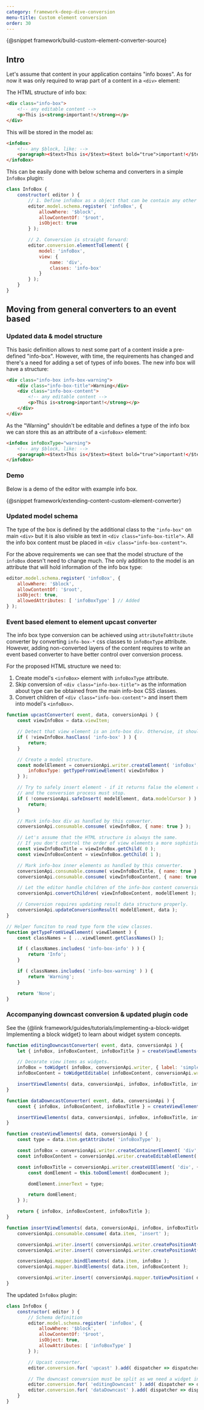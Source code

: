 ```yaml
---
category: framework-deep-dive-conversion
menu-title: Custom element conversion
order: 30
---
```


{@snippet framework/build-custom-element-converter-source}

## Intro

Let's assume that content in your application contains "info boxes". As for now it was only required to wrap part of a content in a `<div>` element:

<!-- Optional: Image of a simple info box -->

The HTML structure of info box:

```html
<div class="info-box">
	<!-- any editable content -->
	<p>This is<strong>important!</strong></p>
</div>
```

This will be stored in the model as:

```html
<infoBox>
	<!-- any $block, like: -->
	<paragraph><$text>This is</$text><$text bold="true">important!</$text></paragraph>
</infoBox>
```

This can be easily done with below schema and converters in a simple `InfoBox` plugin:

```js
class InfoBox {
	constructor( editor ) {
		// 1. Define infoBox as a object that can be contain any other content.
		editor.model.schema.register( 'infoBox', {
			allowWhere: '$block',
			allowContentOf: '$root',
			isObject: true
		} );

		// 2. Conversion is straight forward:
		editor.conversion.elementToElement( {
			model: 'infoBox',
			view: {
				name: 'div',
				classes: 'info-box'
			}
		} );
	}
}
```

## Moving from general converters to an event based

### Updated data & model structure

This basic definition allows to nest some part of a content inside a pre-defined "info-box". However, with time, the requirements has changed and there's a need for adding a set of types of info boxes. The new info box will have a structure:

```html
<div class="info-box info-box-warning">
	<div class="info-box-title">Warning</div>
	<div class="info-box-content">
		<!-- any editable content -->
		<p>This is<strong>important!</strong></p>
	</div>
</div>
```

As the "Warning" shouldn't be editable and defines a type of the info box we can store this as an attribute of a `<infoBox>` element:

```html
<infoBox infoBoxType="warning">
	<!-- any $block, like: -->
	<paragraph><$text>This is</$text><$text bold="true">important!</$text></paragraph>
</infoBox>
```

### Demo

Below is a demo of the editor with example info box.

{@snippet framework/extending-content-custom-element-converter}

### Updated model schema

The type of the box is defined by the additional class to the `"info-box"` on main `<div>` but it is also visible as text in `<div class="info-box-title">`. All the info box content must be placed in `<div class="info-box-content">`.

For the above requirements we can see that the model structure of the `infoBox` doesn't need to change much. The only addition to the model is an attribute that will hold information of the info box type:

```js
editor.model.schema.register( 'infoBox', {
	allowWhere: '$block',
	allowContentOf: '$root',
	isObject: true,
	allowedAttributes: [ 'infoBoxType' ] // Added
} );
```

### Event based element to element upcast converter

The info box type conversion can be achieved using `attributeToAttribute` converter by converting `info-box-*` css classes to `infoBoxType` attribute. However, adding non-converted layers of the content requires to write an event based converter to have better control over conversion process.

For the proposed HTML structure we need to:

1. Create model's `<infoBox>` element with `infoBoxType` attribute.
1. Skip conversion of `<div class="info-box-title">` as the information about type can be obtained from the main info-box CSS classes.
1. Convert children of `<div class="info-box-content">` and insert them into model's `<infoBox>`.

```js
function upcastConverter( event, data, conversionApi ) {
	const viewInfoBox = data.viewItem;

	// Detect that view element is an info-box div. Otherwise, it should be handled by another converter.
	if ( !viewInfoBox.hasClass( 'info-box' ) ) {
		return;
	}

	// Create a model structure.
	const modelElement = conversionApi.writer.createElement( 'infoBox', {
		infoBoxType: getTypeFromViewElement( viewInfoBox )
	} );

	// Try to safely insert element - if it returns false the element can't be safely inserted into the content,
	// and the conversion process must stop.
	if ( !conversionApi.safeInsert( modelElement, data.modelCursor ) ) {
		return;
	}

	// Mark info-box div as handled by this converter.
	conversionApi.consumable.consume( viewInfoBox, { name: true } );

	// Let's assume that the HTML structure is always the same.
	// If you don't control the order of view elements a more sophisticated search might be needed.
	const viewInfoBoxTitle = viewInfoBox.getChild( 0 );
	const viewInfoBoxContent = viewInfoBox.getChild( 1 );

	// Mark info-box inner elements as handled by this converter.
	conversionApi.consumable.consume( viewInfoBoxTitle, { name: true } );
	conversionApi.consumable.consume( viewInfoBoxContent, { name: true } );

	// Let the editor handle children of the info-box content conversion.
	conversionApi.convertChildren( viewInfoBoxContent, modelElement );

	// Conversion requires updating result data structure properly.
	conversionApi.updateConversionResult( modelElement, data );
}

// Helper funciton to read type form the view classes.
function getTypeFromViewElement( viewElement ) {
	const classNames = [ ...viewElement.getClassNames() ];

	if ( classNames.includes( 'info-box-info' ) ) {
		return 'Info';
	}

	if ( classNames.includes( 'info-box-warning' ) ) {
		return 'Warning';
	}

	return 'None';
}
```

### Accompanying downcast conversion & updated plugin code

<info-box>
	See the {@link framework/guides/tutorials/implementing-a-block-widget Implementing a block widget} to learn about widget system concepts.
</info-box>

```js
function editingDowncastConverter( event, data, conversionApi ) {
	let { infoBox, infoBoxContent, infoBoxTitle } = createViewElements( data, conversionApi );

	// Decorate view items as widgets.
	infoBox = toWidget( infoBox, conversionApi.writer, { label: 'simple box widget' } );
	infoBoxContent = toWidgetEditable( infoBoxContent, conversionApi.writer );

	insertViewElements( data, conversionApi, infoBox, infoBoxTitle, infoBoxContent );
}

function dataDowncastConverter( event, data, conversionApi ) {
	const { infoBox, infoBoxContent, infoBoxTitle } = createViewElements( data, conversionApi );

	insertViewElements( data, conversionApi, infoBox, infoBoxTitle, infoBoxContent );
}

function createViewElements( data, conversionApi ) {
	const type = data.item.getAttribute( 'infoBoxType' );

	const infoBox = conversionApi.writer.createContainerElement( 'div', { class: `info-box info-box-${ type.toLowerCase() }` } );
	const infoBoxContent = conversionApi.writer.createEditableElement( 'div', { class: 'info-box-content' } );

	const infoBoxTitle = conversionApi.writer.createUIElement( 'div', { class: 'info-box-title' }, function( domDocument ) {
		const domElement = this.toDomElement( domDocument );

		domElement.innerText = type;

		return domElement;
	} );

	return { infoBox, infoBoxContent, infoBoxTitle };
}

function insertViewElements( data, conversionApi, infoBox, infoBoxTitle, infoBoxContent ) {
	conversionApi.consumable.consume( data.item, 'insert' );

	conversionApi.writer.insert( conversionApi.writer.createPositionAt( infoBox, 0 ), infoBoxTitle );
	conversionApi.writer.insert( conversionApi.writer.createPositionAt( infoBox, 1 ), infoBoxContent );

	conversionApi.mapper.bindElements( data.item, infoBox );
	conversionApi.mapper.bindElements( data.item, infoBoxContent );

	conversionApi.writer.insert( conversionApi.mapper.toViewPosition( data.range.start ), infoBox );
}
```

The updated `InfoBox` plugin:

```js
class InfoBox {
	constructor( editor ) {
		// Schema definition
		editor.model.schema.register( 'infoBox', {
			allowWhere: '$block',
			allowContentOf: '$root',
			isObject: true,
			allowAttributes: [ 'infoBoxType' ]
		} );

		// Upcast converter.
		editor.conversion.for( 'upcast' ).add( dispatcher => dispatcher.on( 'element:div', upcastConverter ) );

		// The downcast conversion must be split as we need a widget in the editing pipeline.
		editor.conversion.for( 'editingDowncast' ).add( dispatcher => dispatcher.on( 'insert:infoBox', editingDowncastConverter ) );
		editor.conversion.for( 'dataDowncast' ).add( dispatcher => dispatcher.on( 'insert:infoBox', dataDowncastConverter ) );
	}
}
```
